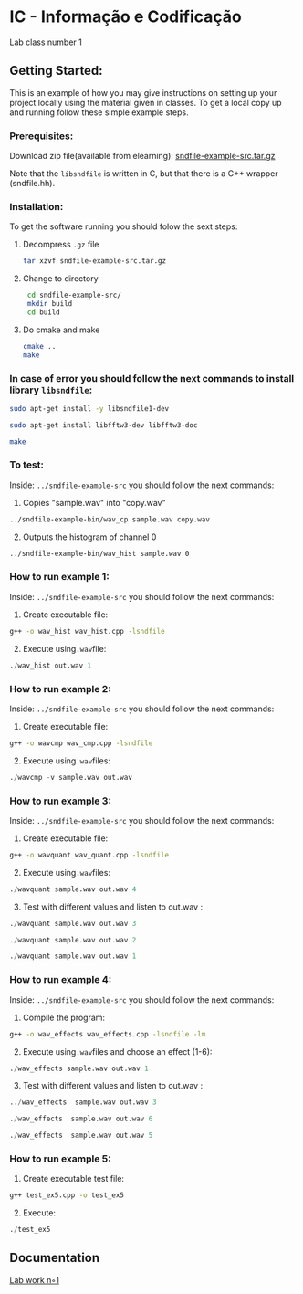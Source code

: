 
# IC - Informação e Codificação

Lab class number 1


## Getting Started:

This is an example of how you may give instructions on setting up your project locally using the material given in classes.
To get a local copy up and running follow these simple example steps.

### Prerequisites:
Download zip file(available from elearning): [sndfile-example-src.tar.gz](https://elearning.ua.pt/mod/resource/view.php?id=1143438)

Note that the `libsndfile` is written in C, but that there is a C++ wrapper (sndfile.hh).
### Installation:

To get the software running you should folow the sext steps:

1. Decompress `.gz` file
   ```sh
   tar xzvf sndfile-example-src.tar.gz
   ```
2. Change to directory
   ```sh
    cd sndfile-example-src/
    mkdir build
    cd build
   ```
3. Do cmake and make 
   ```sh
   cmake ..
   make
   ```

 
### In case of error you should follow the next commands to install library `libsndfile`:

 ```sh
 sudo apt-get install -y libsndfile1-dev
 
 sudo apt-get install libfftw3-dev libfftw3-doc

 make
 ```

### To test:
Inside: `../sndfile-example-src` you should follow the next commands:

1. Copies "sample.wav" into "copy.wav"
```sh
../sndfile-example-bin/wav_cp sample.wav copy.wav 
```
2.  Outputs the histogram of channel 0
```sh
../sndfile-example-bin/wav_hist sample.wav 0
```

### How to run example 1:

Inside: `../sndfile-example-src` you should follow the next commands:

1. Create executable file:
```sh
g++ -o wav_hist wav_hist.cpp -lsndfile 
```
2. Execute using`.wav`file:
```s
./wav_hist out.wav 1 
```

### How to run example 2:

Inside: `../sndfile-example-src` you should follow the next commands:

1. Create executable file:
```sh
g++ -o wavcmp wav_cmp.cpp -lsndfile
```
2. Execute using`.wav`files:
```s
./wavcmp -v sample.wav out.wav
```

### How to run example 3:

Inside: `../sndfile-example-src` you should follow the next commands:

1. Create executable file:
```sh
g++ -o wavquant wav_quant.cpp -lsndfile
```
2. Execute using`.wav`files:
```s
./wavquant sample.wav out.wav 4
```
3. Test with different values and listen to out.wav : 
```s
./wavquant sample.wav out.wav 3
```
```s
./wavquant sample.wav out.wav 2
```
```s
./wavquant sample.wav out.wav 1
```


### How to run example 4:

Inside: `../sndfile-example-src` you should follow the next commands:

1. Compile the program:
```sh
g++ -o wav_effects wav_effects.cpp -lsndfile -lm
```

2. Execute using`.wav`files and choose an effect (1-6): 
```s
./wav_effects sample.wav out.wav 1
```
3. Test with different values and listen to out.wav : 
```s
../wav_effects  sample.wav out.wav 3
```
```s
./wav_effects  sample.wav out.wav 6
```
```s
./wav_effects  sample.wav out.wav 5

```


### How to run example 5:

1. Create executable test file:
```sh
g++ test_ex5.cpp -o test_ex5
```
2. Execute:
```s
./test_ex5
```


## Documentation



[Lab work n◦1](https://elearning.ua.pt/pluginfile.php/4438659/mod_resource/content/2/trab1.pdf)

